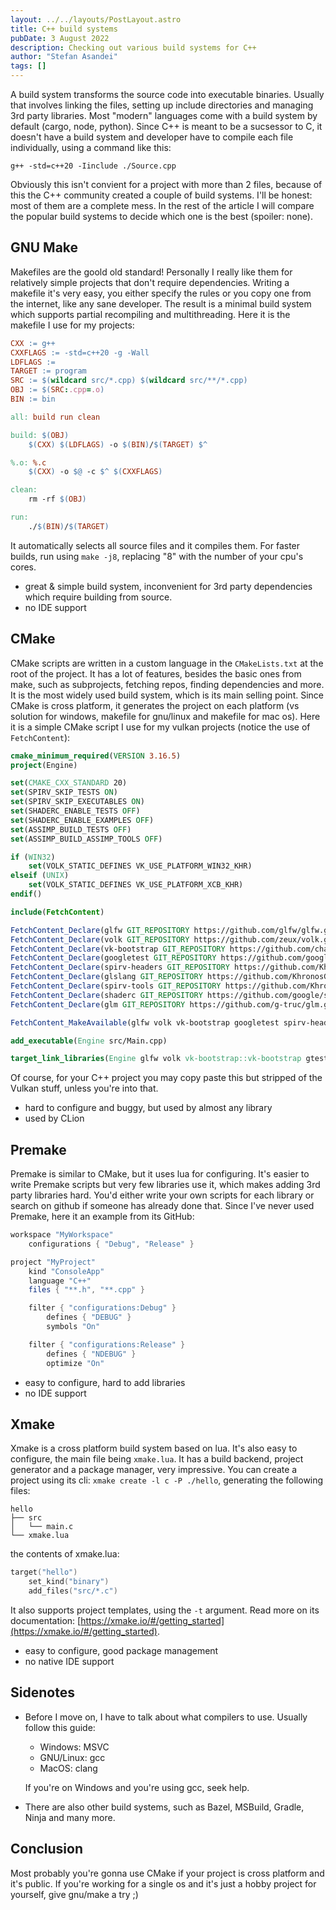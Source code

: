 ```yaml
---
layout: ../../layouts/PostLayout.astro
title: C++ build systems
pubDate: 3 August 2022
description: Checking out various build systems for C++
author: "Stefan Asandei"
tags: []
---
```


A build system transforms the source code into executable binaries. Usually that involves linking the files, setting up include directories and managing 3rd party libraries. Most "modern" languages come with a build system by default (cargo, node, python). Since C++ is meant to be a sucsessor to C, it doesn't have a build system and developer have to compile each file individually, using a command like this:

```shell
g++ -std=c++20 -Iinclude ./Source.cpp
```

Obviously this isn't convient for a project with more than 2 files, because of this the C++ community created a couple of build systems. I'll be honest: most of them are a complete mess. In the rest of the article I will compare the popular build systems to decide which one is the best (spoiler: none).

## GNU Make

Makefiles are the goold old standard! Personally I really like them for relatively simple projects that don't require dependencies. Writing a makefile it's very easy, you either specify the rules or you copy one from the internet, like any sane developer. The result is a minimal build system which supports partial recompiling and multithreading. Here it is the makefile I use for my projects:

```makefile
CXX := g++
CXXFLAGS := -std=c++20 -g -Wall
LDFLAGS :=
TARGET := program
SRC := $(wildcard src/*.cpp) $(wildcard src/**/*.cpp)
OBJ := $(SRC:.cpp=.o)
BIN := bin

all: build run clean

build: $(OBJ)
	$(CXX) $(LDFLAGS) -o $(BIN)/$(TARGET) $^

%.o: %.c
	$(CXX) -o $@ -c $^ $(CXXFLAGS)

clean:
	rm -rf $(OBJ)

run:
	./$(BIN)/$(TARGET)
```

It automatically selects all source files and it compiles them. For faster builds, run using `make -j8`, replacing "8" with the number of your cpu's cores.

- great & simple build system, inconvenient for 3rd party dependencies which require building from source.
- no IDE support

## CMake

CMake scripts are written in a custom language in the `CMakeLists.txt` at the root of the project. It has a lot of features, besides the basic ones from make, such as subprojects, fetching repos, finding dependencies and more. It is the most widely used build system, which is its main selling point. Since CMake is cross platform, it generates the project on each platform (vs solution for windows, makefile for gnu/linux and makefile for mac os). Here it is a simple CMake script I use for my vulkan projects (notice the use of `FetchContent`):

```cmake
cmake_minimum_required(VERSION 3.16.5)
project(Engine)

set(CMAKE_CXX_STANDARD 20)
set(SPIRV_SKIP_TESTS ON)
set(SPIRV_SKIP_EXECUTABLES ON)
set(SHADERC_ENABLE_TESTS OFF)
set(SHADERC_ENABLE_EXAMPLES OFF)
set(ASSIMP_BUILD_TESTS OFF)
set(ASSIMP_BUILD_ASSIMP_TOOLS OFF)

if (WIN32)
    set(VOLK_STATIC_DEFINES VK_USE_PLATFORM_WIN32_KHR)
elseif (UNIX)
    set(VOLK_STATIC_DEFINES VK_USE_PLATFORM_XCB_KHR)
endif()

include(FetchContent)

FetchContent_Declare(glfw GIT_REPOSITORY https://github.com/glfw/glfw.git)
FetchContent_Declare(volk GIT_REPOSITORY https://github.com/zeux/volk.git)
FetchContent_Declare(vk-bootstrap GIT_REPOSITORY https://github.com/charles-lunarg/vk-bootstrap.git)
FetchContent_Declare(googletest GIT_REPOSITORY https://github.com/google/googletest GIT_TAG main)
FetchContent_Declare(spirv-headers GIT_REPOSITORY https://github.com/KhronosGroup/SPIRV-Headers)
FetchContent_Declare(glslang GIT_REPOSITORY https://github.com/KhronosGroup/glslang)
FetchContent_Declare(spirv-tools GIT_REPOSITORY https://github.com/KhronosGroup/SPIRV-Tools)
FetchContent_Declare(shaderc GIT_REPOSITORY https://github.com/google/shaderc GIT_TAG main)
FetchContent_Declare(glm GIT_REPOSITORY https://github.com/g-truc/glm.git)

FetchContent_MakeAvailable(glfw volk vk-bootstrap googletest spirv-headers glslang spirv-tools shaderc glm)

add_executable(Engine src/Main.cpp)

target_link_libraries(Engine glfw volk vk-bootstrap::vk-bootstrap gtest glslang SPIRV-Tools-static shaderc glm)
```

Of course, for your C++ project you may copy paste this but stripped of the Vulkan stuff, unless you're into that.

- hard to configure and buggy, but used by almost any library
- used by CLion

## Premake

Premake is similar to CMake, but it uses lua for configuring. It's easier to write Premake scripts but very few libraries use it, which makes adding 3rd party libraries hard. You'd either write your own scripts for each library or search on github if someone has already done that. Since I've never used Premake, here it an example from its GitHub:

```lua
workspace "MyWorkspace"
    configurations { "Debug", "Release" }

project "MyProject"
    kind "ConsoleApp"
    language "C++"
    files { "**.h", "**.cpp" }

    filter { "configurations:Debug" }
        defines { "DEBUG" }
        symbols "On"

    filter { "configurations:Release" }
        defines { "NDEBUG" }
        optimize "On"
```

- easy to configure, hard to add libraries
- no IDE support

## Xmake

Xmake is a cross platform build system based on lua. It's also easy to configure, the main file being `xmake.lua`. It has a build backend, project generator and a package manager, very impressive. You can create a project using its cli: `xmake create -l c -P ./hello`, generating the following files:

```
hello
├── src
│   └── main.c
└── xmake.lua
```

the contents of xmake.lua:

```lua
target("hello")
    set_kind("binary")
    add_files("src/*.c")
```

It also supports project templates, using the `-t` argument. Read more on its documentation: [https://xmake.io/#/getting_started](https://xmake.io/#/getting_started).

- easy to configure, good package management
- no native IDE support

## Sidenotes

- Before I move on, I have to talk about what compilers to use. Usually follow this guide:

  - Windows: MSVC
  - GNU/Linux: gcc
  - MacOS: clang

  If you're on Windows and you're using gcc, seek help.

- There are also other build systems, such as Bazel, MSBuild, Gradle, Ninja and many more.

## Conclusion

Most probably you're gonna use CMake if your project is cross platform and it's public. If you're working for a single os and it's just a hobby project for yourself, give gnu/make a try ;)
